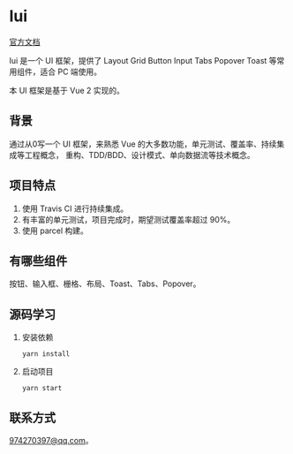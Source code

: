 # Iui

[官方文档]()

Iui 是一个 UI 框架，提供了 Layout Grid Button Input Tabs Popover Toast 等常用组件，适合 PC 端使用。

本 UI 框架是基于 Vue 2 实现的。

## 背景

通过从0写一个 UI 框架，来熟悉 Vue 的大多数功能，单元测试、覆盖率、持续集成等工程概念，
重构、TDD/BDD、设计模式、单向数据流等技术概念。

## 项目特点

1. 使用 Travis CI 进行持续集成。
2. 有丰富的单元测试，项目完成时，期望测试覆盖率超过 90%。
4. 使用 parcel 构建。

## 有哪些组件

按钮、输入框、栅格、布局、Toast、Tabs、Popover。

## 源码学习

1. 安装依赖
    ```
    yarn install
    ```
2. 启动项目
    ```
    yarn start
    ```

## 联系方式

974270397@qq.com。